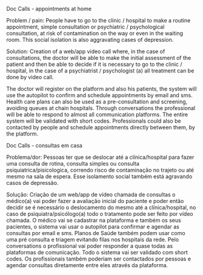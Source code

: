Doc Calls - appointments at home

Problem / pain: 
People have to go to the clinic / hospital to make a routine appointment, simple consultation or
psychiatric / psychological consultation, at risk of contamination on the way or even in the waiting room.
This social isolation is also aggravating cases of depression.

Solution:
Creation of a web/app video call where, in the case of consultations,
the doctor will be able to make the initial assessment of the patient
and then be able to decide if it is necessary to go to the clinic / hospital,
 in the case of a psychiatrist / psychologist (a) all treatment can be done by video call.

The doctor will register on the platform and also his patients,
the system will use the autopilot to confirm and schedule appointments by email and sms.
Health care plans can also be used as a pre-consultation and screening, avoiding queues at chain hospitals.
Through conversations the professional will be able to respond to almost all communication platforms.
The entire system will be validated with short codes.
Professionals could also be contacted by people
and schedule appointments directly between them, by the platform.

Doc Calls - consultas em casa

Problema/dor:
Pessoas ter que se deslocar até a clínica/hospital para fazer uma consulta de rotina, consulta simples ou 
consulta psiquiatrica/pisicologica, correndo risco de contaminação no trajeto ou até mesmo na sala de espera.
Esse isolamento social também está agravando casos de depressão.

Solução:
Criação de um web/app de vídeo chamada de consultas
o médico(a) vai poder fazer a avaliação inicial do paciente
e poder então decidir se é necessário o deslocamento do mesmo até a clínica/hospital,
no caso de psiquiatra/psicólogo(a) todo o tratamento pode ser feito por vídeo chamada.
O médico vai se cadastrar na plataforma e também os seus pacientes,
 o sistema vai usar o autopilot para confirmar e agendar as consultas por email e sms.
Planos de Saúde também podem usar como uma pré consulta e triagem evitando filas nos hospitais da rede.
Pelo conversations o profissional vai poder responder a quase todas as plataformas de comunicação.
Todo o sistema vai ser validado com short codes.
Os profissionais também poderiam ser contactados por pessoas
e agendar consultas diretamente entre eles através da plataforma.